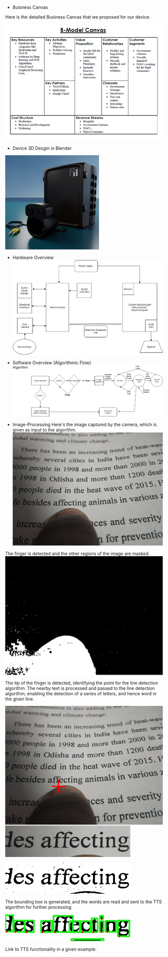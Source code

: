 - Buisness Canvas

Here is the detailed Business Canvas that we proposed for our device.

<img src="Canvas.PNG" alt="i" width="700"/>

- Device 3D Desgin in Blender

<img src="IMG-20181006-WA0054.jpg" alt="i" width="300"/>

- Hardware Overview
![i](PAI2.jpg)

- Software Overview (Algorithmic Flow)
![i](PAI.jpg)

- Image-Processing
Here's the image captured by the camera, which is given as input to the algorithm.
![i](myfinger.jpeg)

The finger is detected and the other regions of the image are masked.
![i](otsu.jpg)

The tip of the finger is detected, identifying the point for the line detection algorithm. The nearby text is processed and passed to the line detection algorithm, enabling the detection of a series of letters, and hence word in the given line.
  
![i](marked.jpg)
![i](selected1.jpg)

![i](adtg.jpg) 

The bounding box is generated, and the words are read and sent to the TTS algorithm for further processing.
![i](BindingBox_latest2.jpg)

Link to TTS functionality in a given example: 







